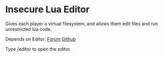 # Insecure Lua Editor

Gives each player a virtual filesystem, and allows them edit files and
run unrestricted lua code.

Depends on Editor:
[Forum](https://forum.minetest.net/viewtopic.php?f=9&t=15419)
[Github](https://github.com/rubenwardy/editor)

Type /editor to open the editor.

